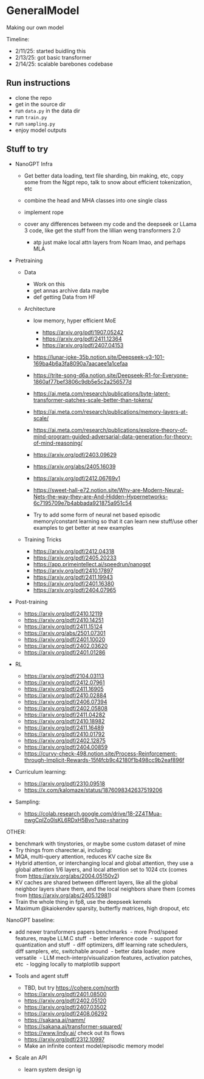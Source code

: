 # GeneralModel
Making our own model

Timeline:

 - 2/11/25: started buidling this
 - 2/13/25: got basic transformer
 - 2/14/25: scalable barebones codebase 

## Run instructions

 - clone the repo
 - get in the source dir
 - run `data.py` in the data dir
 - run `train.py`
 - run `sampling.py`
 - enjoy model outputs

## Stuff to try

 - NanoGPT Infra

   - Get better data loading, text file sharding, bin making, etc, copy some from the Ngpt repo, talk to snow about efficient tokenization, etc 

   - combine the head and MHA classes into one single class

   - implement rope

   - cover any differences between my code and the deepseek or LLama 3 code, like get the stuff from the lillian weng transformers 2.0 

     - atp just make local attn layers from Noam lmao, and perhaps MLA

 - Pretraining
   - Data
     - Work on this
     - get annas archive data maybe
     - def getting Data from HF

   - Architecture

     - low memory, hyper efficient MoE 

        - https://arxiv.org/pdf/1907.05242
        - https://arxiv.org/pdf/2411.12364
        - https://arxiv.org/pdf/2407.04153

     - https://lunar-joke-35b.notion.site/Deepseek-v3-101-169ba4b6a3fa8090a7aacaee1a1cefaa
     - https://trite-song-d6a.notion.site/Deepseek-R1-for-Everyone-1860af77bef3806c9db5e5c2a256577d
     - https://ai.meta.com/research/publications/byte-latent-transformer-patches-scale-better-than-tokens/
     - https://ai.meta.com/research/publications/memory-layers-at-scale/
     - https://ai.meta.com/research/publications/explore-theory-of-mind-program-guided-adversarial-data-generation-for-theory-of-mind-reasoning/
     - https://arxiv.org/pdf/2403.09629
     - https://arxiv.org/abs/2405.16039
     - https://arxiv.org/pdf/2412.06769v1
     - https://sweet-hall-e72.notion.site/Why-are-Modern-Neural-Nets-the-way-they-are-And-Hidden-Hypernetworks-6c7195709e7b4abbada921875a951c54
     - Try to add some form of neural net based episodic memory/constant learning so that it can learn new stuff/use other examples to get better at new examples

   - Training Tricks
     - https://arxiv.org/pdf/2412.04318
     - https://arxiv.org/pdf/2405.20233
     - https://app.primeintellect.ai/speedrun/nanogpt
     - https://arxiv.org/pdf/2410.17897
     - https://arxiv.org/pdf/2411.19943
     - https://arxiv.org/pdf/2401.16380
     - https://arxiv.org/pdf/2404.07965
 
 - Post-training
   - https://arxiv.org/pdf/2410.12119
   - https://arxiv.org/pdf/2410.14251
   - https://arxiv.org/pdf/2411.15124
   - https://arxiv.org/abs/2501.07301
   - https://arxiv.org/pdf/2401.10020
   - https://arxiv.org/pdf/2402.03620
   - https://arxiv.org/pdf/2401.01286
 
 - RL
   - https://arxiv.org/pdf/2104.03113
   - https://arxiv.org/pdf/2412.07961
   - https://arxiv.org/pdf/2411.16905
   - https://arxiv.org/pdf/2410.02884
   - https://arxiv.org/pdf/2406.07394
   - https://arxiv.org/pdf/2402.05808
   - https://arxiv.org/pdf/2411.04282
   - https://arxiv.org/pdf/2410.18982
   - https://arxiv.org/pdf/2411.16489
   - https://arxiv.org/pdf/2410.01792
   - https://arxiv.org/pdf/2402.12875
   - https://arxiv.org/pdf/2404.00859
   - https://curvy-check-498.notion.site/Process-Reinforcement-through-Implicit-Rewards-15f4fcb9c42180f1b498cc9b2eaf896f

 - Curriculum learning:
   - https://arxiv.org/pdf/2310.09518
   - https://x.com/kalomaze/status/1876098342637519206

 - Sampling:
   - https://colab.research.google.com/drive/18-2Z4TMua-nwgCpIZo0lsKL6RDxH5Bvo?usp=sharing

OTHER:
 - benchmark with tinystories, or maybe some custom dataset of mine
 - Try things from charecter.ai, including:
 - MQA, multi-query attention, reduces KV cache size 8x
 - Hybrid attention, or interchanging local and global attention, they use a global attention 1/6 layers, and local attention set to 1024 ctx (comes from https://arxiv.org/abs/2004.05150v2)
 - KV caches are shared between different layers, like all the global neighbor layers share them, and the local neighbors share them (comes from https://arxiv.org/abs/2405.12981)
 - Train the whole thing in fp8, use the deepseek kernels 
 - Maximum @kaiokendev sparsity, butterfly matrices, high dropout, etc

NanoGPT baseline:
 - add newer transformers papers benchmarks
 - more Prod/speed features, maybe LLM.C stuff
 - better inference code
 - support for quantization and stuff
 - diff optimizers, diff learning rate schedulers, diff samplers, etc, switchable around
 - better data loader, more versatile
 - LLM mech-interp/visualization features, activation patches, etc
 - logging locally to matplotlib support

 - Tools and agent stuff
   - TBD, but try https://cohere.com/north
   - https://arxiv.org/pdf/2401.08500
   - https://arxiv.org/pdf/2402.05120
   - https://arxiv.org/pdf/2407.03502
   - https://arxiv.org/pdf/2408.06292
   - https://sakana.ai/namm/
   - https://sakana.ai/transformer-squared/
   - https://www.lindy.ai/ check out its flows
   - https://arxiv.org/pdf/2312.10997
   - Make an infinite context model/episodic memory model

 - Scale an API
   - learn system design ig

